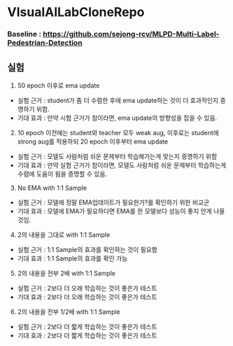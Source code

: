 # VIsualAILabCloneRepo


### Baseline : https://github.com/sejong-rcv/MLPD-Multi-Label-Pedestrian-Detection

## 실험

1. 50 epoch 이후로 ema update
- 실험 근거 : student가 좀 더 수렴한 후에 ema update하는 것이 더 효과적인지 증명하기 위함.
- 기대 효과 : 만약 시험 근거가 참이라면, ema update의 방향성을 잡을 수 있음.

2. 10 epoch 이전에는 student와 teacher 모두 weak aug, 이후로는 student에 strong aug를 적용하되 20 epoch 이후부터 ema update
- 실험 근거 : 모델도 사람처럼 쉬운 문제부터 학습해가는게 맞는지 증명하기 위함
- 기대 효과 : 만약 실험 근거가 참이라면, 모델도 사람처럼 쉬운 문제부터 학습하는게 수렴에 도움이 됨을 증명할 수 있음.

3. No EMA with 1:1 Sample
- 실험 근거 : 모델에 정말 EMA업데이트가 필요한가?를 확인하기 위한 비교군
- 기대 효과 : 모델에 EMA가 필요하다면 EMA를 한 모델보다 성능이 좋지 안게 나올 것임.

4. 2의 내용을 그대로 with 1:1 Sample
- 실험 근거 : 1:1 Sample의 효과를 확인하는 것이 필요함
- 기대 효과 : 1:1 Sample의 효과를 확인 가능

5. 2의 내용을 전부 2배 with 1:1 Sample
- 실험 근거 : 2보다 더 오래 학습하는 것이 좋은가 테스트
- 기대 효과 : 2보다 더 오래 학습하는 것이 좋은가 테스트

6. 2의 내용을 전부 1/2배 with 1:1 Sample
- 실험 근거 : 2보다 더 짧게 학습하는 것이 좋은가 테스트
- 기대 효과 : 2보다 더 짧게 학습하는 것이 좋은가 테스트
